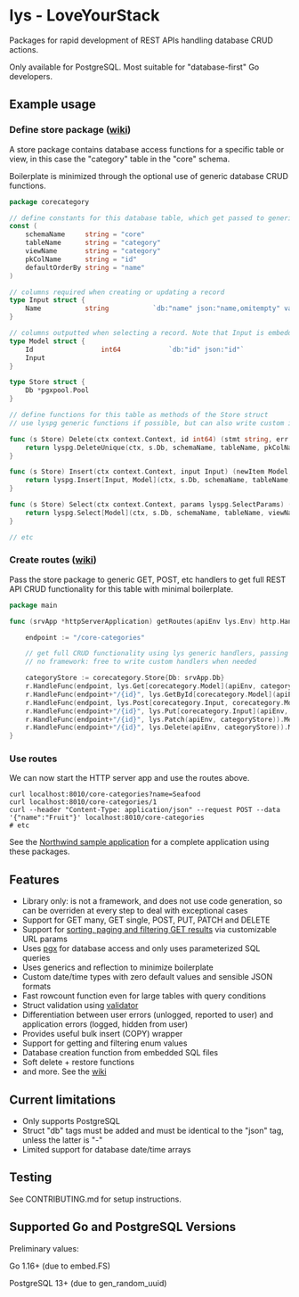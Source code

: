 # lys - LoveYourStack

Packages for rapid development of REST APIs handling database CRUD actions.

Only available for PostgreSQL. Most suitable for "database-first" Go developers.

## Example usage

### Define store package ([wiki](https://github.com/loveyourstack/lys/wiki/Creating-stores))

A store package contains database access functions for a specific table or view, in this case the "category" table in the "core" schema.

Boilerplate is minimized through the optional use of generic database CRUD functions.

```go
package corecategory

// define constants for this database table, which get passed to generic database functions below
const (
	schemaName     string = "core"
	tableName      string = "category"
	viewName       string = "category"
	pkColName      string = "id"
	defaultOrderBy string = "name"
)

// columns required when creating or updating a record
type Input struct {
	Name           string           `db:"name" json:"name,omitempty" validate:"required"`
}

// columns outputted when selecting a record. Note that Input is embedded
type Model struct {
	Id                 int64            `db:"id" json:"id"`
	Input
}

type Store struct {
	Db *pgxpool.Pool
}

// define functions for this table as methods of the Store struct
// use lyspg generic functions if possible, but can also write custom implementations

func (s Store) Delete(ctx context.Context, id int64) (stmt string, err error) {
	return lyspg.DeleteUnique(ctx, s.Db, schemaName, tableName, pkColName, id)
}

func (s Store) Insert(ctx context.Context, input Input) (newItem Model, stmt string, err error) {
	return lyspg.Insert[Input, Model](ctx, s.Db, schemaName, tableName, viewName, pkColName, gDbTags, input)
}

func (s Store) Select(ctx context.Context, params lyspg.SelectParams) (items []Model, unpagedCount lyspg.TotalCount, stmt string, err error) {
	return lyspg.Select[Model](ctx, s.Db, schemaName, tableName, viewName, defaultOrderBy, gDbTags, params)
}

// etc

```

### Create routes ([wiki](https://github.com/loveyourstack/lys/wiki/Creating-routes))

Pass the store package to generic GET, POST, etc handlers to get full REST API CRUD functionality for this table with minimal boilerplate.

```go
package main

func (srvApp *httpServerApplication) getRoutes(apiEnv lys.Env) http.Handler {

	endpoint := "/core-categories"

	// get full CRUD functionality using lys generic handlers, passing the store defined above
	// no framework: free to write custom handlers when needed

	categoryStore := corecategory.Store{Db: srvApp.Db}
	r.HandleFunc(endpoint, lys.Get[corecategory.Model](apiEnv, categoryStore)).Methods("GET")
	r.HandleFunc(endpoint+"/{id}", lys.GetById[corecategory.Model](apiEnv, categoryStore)).Methods("GET")
	r.HandleFunc(endpoint, lys.Post[corecategory.Input, corecategory.Model](apiEnv, categoryStore)).Methods("POST")
	r.HandleFunc(endpoint+"/{id}", lys.Put[corecategory.Input](apiEnv, categoryStore)).Methods("PUT")
	r.HandleFunc(endpoint+"/{id}", lys.Patch(apiEnv, categoryStore)).Methods("PATCH")
	r.HandleFunc(endpoint+"/{id}", lys.Delete(apiEnv, categoryStore)).Methods("DELETE")
}

```

### Use routes

We can now start the HTTP server app and use the routes above.

```console
curl localhost:8010/core-categories?name=Seafood
curl localhost:8010/core-categories/1
curl --header "Content-Type: application/json" --request POST --data '{"name":"Fruit"}' localhost:8010/core-categories
# etc
```

See the [Northwind sample application](https://github.com/loveyourstack/northwind) for a complete application using these packages.

## Features

* Library only: is not a framework, and does not use code generation, so can be overriden at every step to deal with exceptional cases
* Support for GET many, GET single, POST, PUT, PATCH and DELETE
* Support for [sorting, paging and filtering GET results](https://github.com/loveyourstack/lys/wiki/GET-request-URL-parameters) via customizable URL params
* Uses [pgx](https://github.com/jackc/pgx/) for database access and only uses parameterized SQL queries
* Uses generics and reflection to minimize boilerplate
* Custom date/time types with zero default values and sensible JSON formats
* Fast rowcount function even for large tables with query conditions
* Struct validation using [validator](https://github.com/go-playground/validator)
* Differentiation between user errors (unlogged, reported to user) and application errors (logged, hidden from user)
* Provides useful bulk insert (COPY) wrapper
* Support for getting and filtering enum values
* Database creation function from embedded SQL files
* Soft delete + restore functions
* and more. See the [wiki](https://github.com/loveyourstack/lys/wiki)

## Current limitations

* Only supports PostgreSQL
* Struct "db" tags must be added and must be identical to the "json" tag, unless the latter is "-"
* Limited support for database date/time arrays

## Testing

See CONTRIBUTING.md for setup instructions.

## Supported Go and PostgreSQL Versions

Preliminary values:

Go 1.16+ (due to embed.FS)

PostgreSQL 13+ (due to gen_random_uuid)